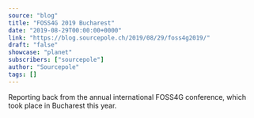 ```yaml
---
source: "blog"
title: "FOSS4G 2019 Bucharest"
date: "2019-08-29T00:00:00+0000"
link: "https://blog.sourcepole.ch/2019/08/29/foss4g2019/"
draft: "false"
showcase: "planet"
subscribers: ["sourcepole"]
author: "Sourcepole"
tags: []
---
```


<p>Reporting back from the annual international FOSS4G conference, which took place in Bucharest this year.</p>
